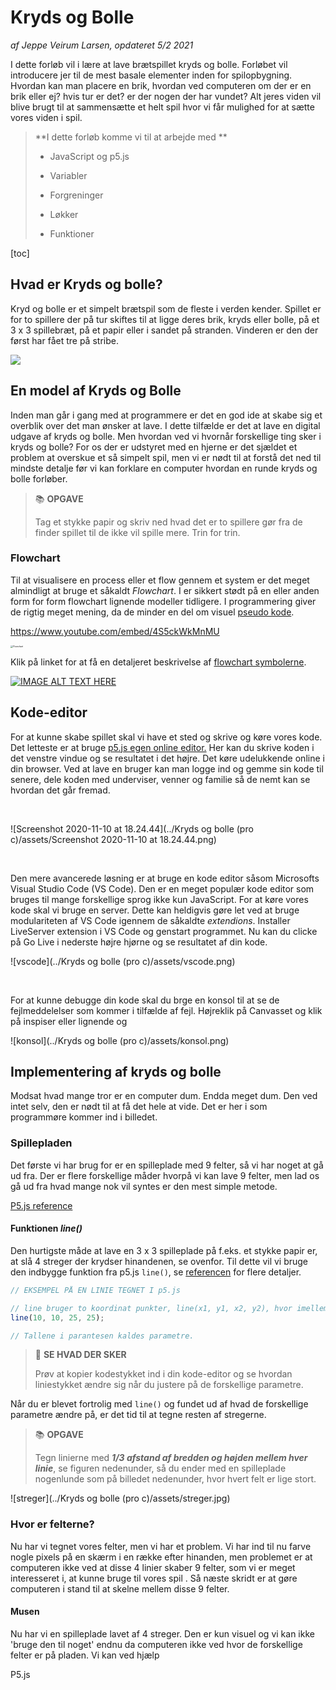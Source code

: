 # Kryds og Bolle
*af Jeppe Veirum Larsen, opdateret 5/2 2021*
<br>

I dette forløb vil i lære at lave brætspillet kryds og bolle. Forløbet vil introducere jer til de mest basale elementer inden for spilopbygning. Hvordan kan man placere en brik, hvordan ved computeren om der er en brik eller ej? hvis tur er det? er der nogen der har vundet? Alt jeres viden vil blive brugt til at sammensætte et helt spil hvor vi får mulighed for at sætte vores viden i spil.
<br>

> **I dette forløb komme vi til at arbejde med **
>
> - JavaScript og p5.js
>
> - Variabler
> - Forgreninger
> - Løkker
> - Funktioner
>



[toc]




## Hvad er Kryds og bolle?
Kryd og bolle er et simpelt brætspil som de fleste i verden kender. Spillet er for to spillere der på tur skiftes til at ligge deres brik, kryds eller bolle, på et 3 x 3 spillebræt, på et papir eller i sandet på stranden. Vinderen er den der først har fået tre på stribe.

<img src="https://www.funkyjunkinteriors.net/wp-content/uploads/2020/01/Tic-Tac-Toe-game-tray-and-coasters-009.jpg" style="zoom:100%;" />

<br>



## En model af Kryds og Bolle

Inden man går i gang med at programmere er det en god ide at skabe sig et overblik over det man ønsker at lave. I dette tilfælde er det at lave en digital udgave af kryds og bolle. Men hvordan ved vi hvornår forskellige ting sker i kryds og bolle? For os der er udstyret med en hjerne er det sjældet et problem at overskue et så simpelt spil, men vi er nødt til at forstå det ned til mindste detalje før vi kan forklare en computer hvordan en runde kryds og bolle forløber.

> 📚 **OPGAVE**
>
> Tag et stykke papir og skriv ned hvad det er to spillere gør fra de finder spillet til de ikke vil spille mere. Trin for trin.

### Flowchart

Til at visualisere en process eller et flow gennem et system er det meget almindligt at bruge et såkaldt *Flowchart*. I er sikkert stødt på en eller anden form for form flowchart lignende modeller tidligere. I programmering giver de rigtig meget mening, da de minder en del om visuel [pseudo kode](https://www.youtube.com/embed/4S5ckWkMnMU).

https://www.youtube.com/embed/4S5ckWkMnMU



<img src="https://upload.wikimedia.org/wikipedia/commons/thumb/9/91/LampFlowchart.svg/1200px-LampFlowchart.svg.png" alt="Flowchart" style="zoom:25%;" />





Klik på linket for at få en detaljeret beskrivelse af [flowchart symbolerne](https://www.smartdraw.com/flowchart/flowchart-symbols.htm).



[![IMAGE ALT TEXT HERE](https://img.youtube.com/vi/60uokf3WmTo/0.jpg)](https://www.youtube.com/watch?v=60uokf3WmTo)




## Kode-editor

For at kunne skabe spillet skal vi have et sted og skrive og køre vores kode. Det letteste er at bruge [p5.js egen online editor.](https://editor.p5js.org) Her kan du skrive koden i det venstre vindue og se resultatet i det højre. Det køre udelukkende online i din browser. Ved at lave en bruger kan man logge ind og gemme sin kode til senere, dele koden med underviser, venner og familie så de nemt kan se hvordan det går fremad.

<br>

![Screenshot 2020-11-10 at 18.24.44](../Kryds og bolle (pro c)/assets/Screenshot 2020-11-10 at 18.24.44.png)

<br>

Den mere avancerede løsning er at bruge en kode editor såsom Microsofts Visual Studio Code (VS Code). Den er en meget populær kode editor som bruges til mange forskellige sprog ikke kun JavaScript. For at køre vores kode skal vi bruge en server. Dette kan heldigvis gøre let ved at bruge modulariteten af VS Code igennem de såkaldte *extendions*. Installer LiveServer extension i VS Code og genstart programmet. Nu kan du clicke på Go Live i nederste højre hjørne og se resultatet af din kode.

![vscode](../Kryds og bolle (pro c)/assets/vscode.png)

<br>

For at kunne debugge din kode skal du brge en konsol til at se de fejlmeddelelser som kommer i tilfælde af fejl. Højreklik på Canvasset og klik på inspiser eller lignende og 

![konsol](../Kryds og bolle (pro c)/assets/konsol.png)



## Implementering af kryds og bolle

Modsat hvad mange tror er en computer dum. Endda meget dum. Den ved intet selv, den er nødt til at få det hele at vide. Det er her i som programmøre kommer ind i billedet.

### Spillepladen

Det første vi har brug for er en spilleplade med 9 felter, så vi har noget at gå ud fra. Der er flere forskellige måder hvorpå vi kan lave 9 felter, men lad os gå ud fra hvad mange nok vil syntes er den mest simple metode.

[P5.js reference][1]



#### Funktionen *line()*

Den hurtigste måde at lave en 3 x 3 spilleplade på f.eks. et stykke papir er, at slå 4 streger der krydser hinandenen, se ovenfor. Til dette vil vi bruge den indbygge funktion fra p5.js `line()`, se [referencen](https://p5js.org/reference/#/p5/line) for flere detaljer.

```javascript
// EKSEMPEL PÅ EN LINIE TEGNET I p5.js

// line bruger to koordinat punkter, line(x1, y1, x2, y2), hvor imellem den tegner en linie
line(10, 10, 25, 25);

// Tallene i parantesen kaldes parametre.
```



> 👀 **SE HVAD DER SKER**
>
> Prøv at kopier kodestykket ind i din kode-editor og se hvordan liniestykket ændre sig når du justere på de forskellige parametre.



Når du er blevet fortrolig med `line()` og fundet ud af hvad de forskellige parametre ændre på, er det tid til at tegne resten af stregerne.



> 📚 **OPGAVE** 
>
> Tegn linierne med ***1/3 afstand af bredden og højden mellem hver linie***, se figuren nedenunder, så du ender med en spilleplade nogenlunde som på billedet nedenunder, hvor hvert felt er lige stort.

![streger](../Kryds og bolle (pro c)/assets/streger.jpg)



### Hvor er felterne?

Nu har vi tegnet vores felter, men vi har et problem. Vi har ind til nu farve nogle pixels på en skærm i en række efter hinanden, men problemet er at computeren ikke ved at disse 4 linier skaber 9 felter, som vi er meget interesseret i, at kunne bruge til vores spil . Så næste skridt er at gøre computeren i stand til at skelne mellem  disse 9 felter.



#### Musen



Nu har vi en spilleplade lavet af 4 streger. Den er kun visuel og vi kan ikke 'bruge den til noget' endnu da computeren ikke ved hvor de forskellige felter er på pladen. Vi kan ved hjælp



P5.js 



[1]: https://p5js.org/reference/

